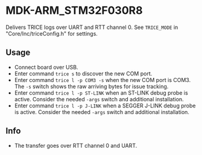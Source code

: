 # MDK-ARM_STM32F030R8

Delivers TRICE logs over UART and RTT channel 0. See `TRICE_MODE` in "Core/Inc/triceConfig.h" for settings.

## Usage

- Connect board over USB.
- Enter command `trice s` to discover the new COM port.
- Enter command `trice l -p COM3 -s` when the new COM port is COM3. The `-s` switch shows the raw arriving bytes for issue tracking.
- Enter command `trice l -p ST-LINK` when an ST-LINK debug probe is active. Consider the needed `-args` switch and additional installation.
- Enter command `trice l -p J-LINK` when a SEGGER J-LINK debug probe is active. Consider the needed `-args` switch and additional installation.

## Info

- The transfer goes over RTT channel 0 and UART.
